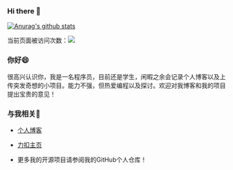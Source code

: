 ### Hi there 👋
[![Anurag's github stats](https://github-readme-stats.vercel.app/api?username=AmberHan)](https://github.com/anuraghazra/github-readme-stats)

当前页面被访问次数：<a title="Hits" target="_blank" href="https://github.com/AmberHan"><img src="https://hits.b3log.org/AmberHan/hits.svg"></a> 

### **你好😄**
很高兴认识你，我是一名程序员，目前还是学生，闲暇之余会记录个人博客以及上传突发奇想的小项目。能力不强，但热爱编程以及探讨。欢迎对我博客和我的项目提出宝贵的意见！
### **与我相关🌱**
- [个人博客](http://donghan.info/)  

- [力扣主页](https://leetcode-cn.com/u/amber_han-x/)

- 更多我的开源项目请参阅我的GitHub个人仓库！
<!--
**AmberHan/AmberHan** is a ✨ _special_ ✨ repository because its `README.md` (this file) appears on your GitHub profile.

Here are some ideas to get you started:

- 🔭 I’m currently working on ...
- 🌱 I’m currently learning ...
- 👯 I’m looking to collaborate on ...
- 🤔 I’m looking for help with ...
- 💬 Ask me about ...
- 📫 How to reach me: ...
- 😄 Pronouns: ...
- ⚡ Fun fact: ...
-->
